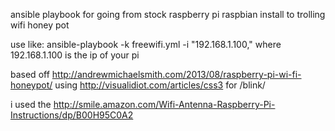 ansible playbook for going from stock raspberry pi raspbian install to trolling wifi honey pot

use like: ansible-playbook -k freewifi.yml -i "192.168.1.100,"
where 192.168.1.100 is the ip of your pi

based off http://andrewmichaelsmith.com/2013/08/raspberry-pi-wi-fi-honeypot/
using http://visualidiot.com/articles/css3 for /blink/

i used the http://smile.amazon.com/Wifi-Antenna-Raspberry-Pi-Instructions/dp/B00H95C0A2
